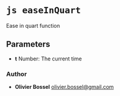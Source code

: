 


<!-- @namespace    sugar.js.easing -->
<!-- @name    easeInQuart -->

# ```js easeInQuart ```


Ease in quart function

## Parameters

- **t**  Number: The current time




### Author
- **Olivier Bossel** <a href="mailto:olivier.bossel@gmail.com">olivier.bossel@gmail.com</a> 



